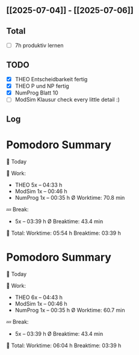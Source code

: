 ## [[2025-07-04]] - [[2025-07-06]]
## Total
- [ ] 7h produktiv lernen 
## TODO
- [x] THEO Entscheidbarkeit fertig 
- [x] THEO P und NP fertig 
- [x] NumProg Blatt 10
- [ ] ModSim Klausur check every little detail :) 
## Log

# Pomodoro Summary

📅 Today

🍅 Work:
- THEO        5x – 04:33 h
- ModSim      1x – 00:46 h
- NumProg     1x – 00:35 h
Ø Worktime: 70.8 min

💤 Break:
- 5x – 03:39 h
Ø Breaktime: 43.4 min

🧠 Total:
Worktime:  05:54 h
Breaktime: 03:39 h


# Pomodoro Summary

📅 Today

🍅 Work:
- THEO        6x – 04:43 h
- ModSim      1x – 00:46 h
- NumProg     1x – 00:35 h
Ø Worktime: 60.7 min

💤 Break:
- 5x – 03:39 h
Ø Breaktime: 43.4 min

🧠 Total:
Worktime:  06:04 h
Breaktime: 03:39 h

